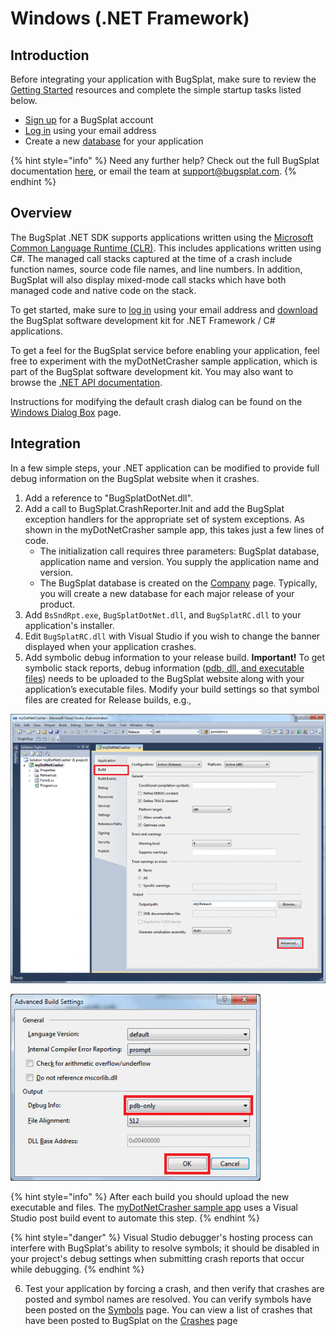# Windows \(.NET Framework\)

## Introduction

Before integrating your application with BugSplat, make sure to review the [Getting Started](https://www.bugsplat.com/resources/bugsplat-101/) resources and complete the simple startup tasks listed below.

* [Sign up](https://app.bugsplat.com/v2/sign-up) for a BugSplat account
* [Log in](https://app.bugsplat.com/auth0/login) using your email address
* Create a new [database](https://app.bugsplat.com/v2/company) for your application

{% hint style="info" %}
Need any further help? Check out the full BugSplat documentation [here](../../../../), or email the team at [support@bugsplat.com](mailto:support@bugsplat.com).
{% endhint %}

## Overview

The BugSplat .NET SDK supports applications written using the [Microsoft Common Language Runtime \(CLR\)](https://docs.microsoft.com/en-us/dotnet/standard/clr). This includes applications written using C\#. The managed call stacks captured at the time of a crash include function names, source code file names, and line numbers. In addition, BugSplat will also display mixed-mode call stacks which have both managed code and native code on the stack.

To get started, make sure to [log in](https://app.bugsplat.com/auth0/login) using your email address and [download](https://www.bugsplat.com/docs/sdk) the BugSplat software development kit for .NET Framework / C\# applications.

To get a feel for the BugSplat service before enabling your application, feel free to experiment with the myDotNetCrasher sample application, which is part of the BugSplat software development kit. You may also want to browse the [.NET API documentation](https://www.bugsplat.com/docs/BugSplatDotNet/html/index.html).

Instructions for modifying the default crash dialog can be found on the [Windows Dialog Box](https://www.bugsplat.com/docs/faq/customize-crash-dialog/) page.

## Integration

In a few simple steps, your .NET application can be modified to provide full debug information on the BugSplat website when it crashes.

1. Add a reference to "BugSplatDotNet.dll".
2. Add a call to BugSplat.CrashReporter.Init and add the BugSplat exception handlers for the appropriate set of system exceptions. As shown in the myDotNetCrasher sample app, this takes just a few lines of code.
   * The initialization call requires three parameters: BugSplat database, application name and version. You supply the application name and version.
   * The BugSplat database is created on the [Company](https://app.bugsplat.com/v2/company) page. Typically, you will create a new database for each major release of your product.
3. Add `BsSndRpt.exe`, `BugSplatDotNet.dll`, and `BugSplatRC.dll` to your application's installer.
4. Edit `BugSplatRC.dll` with Visual Studio if you wish to change the banner displayed when your application crashes.
5. Add symbolic debug information to your release build. **Important!** To get symbolic stack reports, debug information \([pdb, dll, and executable files](https://www.bugsplat.com/docs/faq/sendpdbs)\) needs to be uploaded to the BugSplat website along with your application’s executable files. Modify your build settings so that symbol files are created for Release builds, e.g.,

![Build Settings for .NET Applications](../../../../.gitbook/assets/buildnet2-e14105434665201.png)

![Advanced Build Settings for .NET Applications](../../../../.gitbook/assets/buildnet3-11-e1410469012133.png)

{% hint style="info" %}
After each build you should upload the new executable and files. The [myDotNetCrasher sample app](https://www.bugsplat.com/docs/faq/sendpdbs) uses a Visual Studio post build event to automate this step.
{% endhint %}

{% hint style="danger" %}
Visual Studio debugger's hosting process can interfere with BugSplat's ability to resolve symbols; it should be disabled in your project's debug settings when submitting crash reports that occur while debugging.
{% endhint %}

6. Test your application by forcing a crash, and then verify that crashes are posted and symbol names are resolved. You can verify symbols have been posted on the [Symbols](https://app.bugsplat.com/v2/symbols) page. You can view a list of crashes that have been posted to BugSplat on the [Crashes](https://app.bugsplat.com/v2/crashes) page

